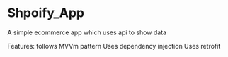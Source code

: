 # Shpoify_App
A simple  ecommerce app which uses api to show data

Features:
follows MVVm pattern 
Uses dependency injection
Uses retrofit
